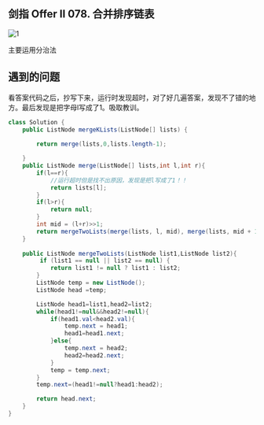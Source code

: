 ## 剑指 Offer II 078. 合并排序链表
![1](https://user-images.githubusercontent.com/83968454/192879378-1940afcf-8f2d-4057-88d6-c31978b2e82c.png)

主要运用分治法

## 遇到的问题
看答案代码之后，抄写下来，运行时发现超时，对了好几遍答案，发现不了错的地方。最后发现是把字母l写成了1。吸取教训。

```Java
class Solution {
    public ListNode mergeKLists(ListNode[] lists) {
        
        return merge(lists,0,lists.length-1);

    }
    public ListNode merge(ListNode[] lists,int l,int r){
        if(l==r){
            //运行超时但是找不出原因，发现是把l写成了1！！
            return lists[l];
        } 
        if(l>r){
            return null;
        }
        int mid = (l+r)>>1;
        return mergeTwoLists(merge(lists, l, mid), merge(lists, mid + 1, r));
    }
    
    public ListNode mergeTwoLists(ListNode list1,ListNode list2){
         if (list1 == null || list2 == null) {
            return list1 != null ? list1 : list2;
        }
        ListNode temp = new ListNode();
        ListNode head =temp;

        ListNode head1=list1,head2=list2;
        while(head1!=null&&head2!=null){
            if(head1.val<head2.val){
                temp.next = head1;
                head1=head1.next;
            }else{
                temp.next = head2;
                head2=head2.next;
            }
            temp = temp.next;
        }
        temp.next=(head1!=null?head1:head2);

        return head.next;
    }
}

```
